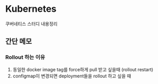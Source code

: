# Kubernetes
쿠버네티스 스터디 내용정리

## 간단 메모
### Rollout 하는 이유
1. 동일한 docker image tag를 force하게 pull 받고 싶을때 (rollout restart)
2. configmap이 변경되면 deployment들을 rollout 하고 싶을 때
